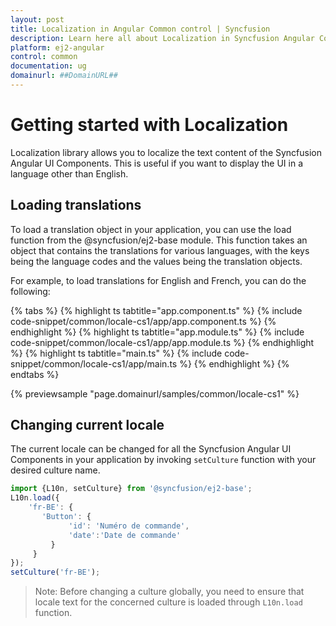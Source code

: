 ```yaml
---
layout: post
title: Localization in Angular Common control | Syncfusion
description: Learn here all about Localization in Syncfusion Angular Common control of Syncfusion Essential JS 2 and more.
platform: ej2-angular
control: common
documentation: ug
domainurl: ##DomainURL##
---
```


# Getting started with Localization

Localization library allows you to localize the text content of the Syncfusion Angular UI Components. This is useful if you want to display the UI in a language other than English.

## Loading translations

To load a translation object in your application, you can use the load function from the @syncfusion/ej2-base module. This function takes an object that contains the translations for various languages, with the keys being the language codes and the values being the translation objects.

For example, to load translations for English and French, you can do the following:

{% tabs %}
{% highlight ts tabtitle="app.component.ts" %}
{% include code-snippet/common/locale-cs1/app/app.component.ts %}
{% endhighlight %}
{% highlight ts tabtitle="app.module.ts" %}
{% include code-snippet/common/locale-cs1/app/app.module.ts %}
{% endhighlight %}
{% highlight ts tabtitle="main.ts" %}
{% include code-snippet/common/locale-cs1/app/main.ts %}
{% endhighlight %}
{% endtabs %}
  
{% previewsample "page.domainurl/samples/common/locale-cs1" %}

## Changing current locale

The current locale can be changed for all the Syncfusion Angular UI Components in your application by invoking `setCulture` function with your desired culture name.

```typescript
import {L10n, setCulture} from '@syncfusion/ej2-base';
L10n.load({
    'fr-BE': {
       'Button': {
             'id': 'Numéro de commande',
             'date':'Date de commande'
         }
     }
});
setCulture('fr-BE');
```

>Note: Before changing a culture globally, you need to ensure that locale text for the concerned culture is loaded through `L10n.load` function.